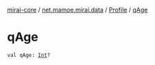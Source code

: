 [mirai-core](../../index.md) / [net.mamoe.mirai.data](../index.md) / [Profile](index.md) / [qAge](./q-age.md)

# qAge

`val qAge: `[`Int`](https://kotlinlang.org/api/latest/jvm/stdlib/kotlin/-int/index.html)`?`